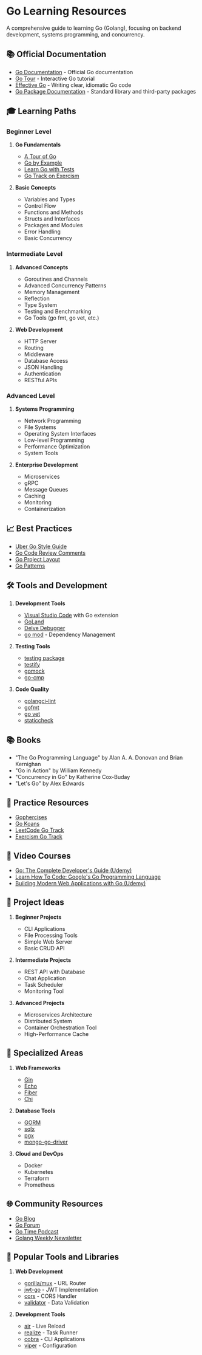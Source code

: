 # Go Learning Resources

A comprehensive guide to learning Go (Golang), focusing on backend development, systems programming, and concurrency.

## 📚 Official Documentation
- [Go Documentation](https://golang.org/doc/) - Official Go documentation
- [Go Tour](https://tour.golang.org/) - Interactive Go tutorial
- [Effective Go](https://golang.org/doc/effective_go) - Writing clear, idiomatic Go code
- [Go Package Documentation](https://pkg.go.dev/) - Standard library and third-party packages

## 🎓 Learning Paths

### Beginner Level
1. **Go Fundamentals**
   - [A Tour of Go](https://tour.golang.org/)
   - [Go by Example](https://gobyexample.com/)
   - [Learn Go with Tests](https://quii.gitbook.io/learn-go-with-tests/)
   - [Go Track on Exercism](https://exercism.io/tracks/go)

2. **Basic Concepts**
   - Variables and Types
   - Control Flow
   - Functions and Methods
   - Structs and Interfaces
   - Packages and Modules
   - Error Handling
   - Basic Concurrency

### Intermediate Level
1. **Advanced Concepts**
   - Goroutines and Channels
   - Advanced Concurrency Patterns
   - Memory Management
   - Reflection
   - Type System
   - Testing and Benchmarking
   - Go Tools (go fmt, go vet, etc.)

2. **Web Development**
   - HTTP Server
   - Routing
   - Middleware
   - Database Access
   - JSON Handling
   - Authentication
   - RESTful APIs

### Advanced Level
1. **Systems Programming**
   - Network Programming
   - File Systems
   - Operating System Interfaces
   - Low-level Programming
   - Performance Optimization
   - System Tools

2. **Enterprise Development**
   - Microservices
   - gRPC
   - Message Queues
   - Caching
   - Monitoring
   - Containerization

## 📈 Best Practices
- [Uber Go Style Guide](https://github.com/uber-go/guide/blob/master/style.md)
- [Go Code Review Comments](https://github.com/golang/go/wiki/CodeReviewComments)
- [Go Project Layout](https://github.com/golang-standards/project-layout)
- [Go Patterns](https://github.com/tmrts/go-patterns)

## 🛠 Tools and Development
1. **Development Tools**
   - [Visual Studio Code](https://code.visualstudio.com/) with Go extension
   - [GoLand](https://www.jetbrains.com/go/)
   - [Delve Debugger](https://github.com/go-delve/delve)
   - [go mod](https://blog.golang.org/using-go-modules) - Dependency Management

2. **Testing Tools**
   - [testing package](https://golang.org/pkg/testing/)
   - [testify](https://github.com/stretchr/testify)
   - [gomock](https://github.com/golang/mock)
   - [go-cmp](https://github.com/google/go-cmp)

3. **Code Quality**
   - [golangci-lint](https://github.com/golangci/golangci-lint)
   - [gofmt](https://golang.org/cmd/gofmt/)
   - [go vet](https://golang.org/cmd/vet/)
   - [staticcheck](https://staticcheck.io/)

## 📚 Books
- "The Go Programming Language" by Alan A. A. Donovan and Brian Kernighan
- "Go in Action" by William Kennedy
- "Concurrency in Go" by Katherine Cox-Buday
- "Let's Go" by Alex Edwards

## 🎯 Practice Resources
- [Gophercises](https://gophercises.com/)
- [Go Koans](https://github.com/cdarwin/go-koans)
- [LeetCode Go Track](https://leetcode.com/problemset/all/?languageTags=golang)
- [Exercism Go Track](https://exercism.io/tracks/go)

## 🎥 Video Courses
- [Go: The Complete Developer's Guide (Udemy)](https://www.udemy.com/course/go-the-complete-developers-guide/)
- [Learn How To Code: Google's Go Programming Language](https://www.udemy.com/course/learn-how-to-code/)
- [Building Modern Web Applications with Go (Udemy)](https://www.udemy.com/course/building-modern-web-applications-with-go/)

## 🚀 Project Ideas
1. **Beginner Projects**
   - CLI Applications
   - File Processing Tools
   - Simple Web Server
   - Basic CRUD API

2. **Intermediate Projects**
   - REST API with Database
   - Chat Application
   - Task Scheduler
   - Monitoring Tool

3. **Advanced Projects**
   - Microservices Architecture
   - Distributed System
   - Container Orchestration Tool
   - High-Performance Cache

## 🔧 Specialized Areas
1. **Web Frameworks**
   - [Gin](https://github.com/gin-gonic/gin)
   - [Echo](https://echo.labstack.com/)
   - [Fiber](https://gofiber.io/)
   - [Chi](https://github.com/go-chi/chi)

2. **Database Tools**
   - [GORM](https://gorm.io/)
   - [sqlx](https://github.com/jmoiron/sqlx)
   - [pgx](https://github.com/jackc/pgx)
   - [mongo-go-driver](https://github.com/mongodb/mongo-go-driver)

3. **Cloud and DevOps**
   - Docker
   - Kubernetes
   - Terraform
   - Prometheus

## 🌐 Community Resources
- [Go Blog](https://blog.golang.org/)
- [Go Forum](https://forum.golangbridge.org/)
- [Go Time Podcast](https://changelog.com/gotime)
- [Golang Weekly Newsletter](https://golangweekly.com/)

## 🔨 Popular Tools and Libraries
1. **Web Development**
   - [gorilla/mux](https://github.com/gorilla/mux) - URL Router
   - [jwt-go](https://github.com/dgrijalva/jwt-go) - JWT Implementation
   - [cors](https://github.com/rs/cors) - CORS Handler
   - [validator](https://github.com/go-playground/validator) - Data Validation

2. **Development Tools**
   - [air](https://github.com/cosmtrek/air) - Live Reload
   - [realize](https://github.com/oxequa/realize) - Task Runner
   - [cobra](https://github.com/spf13/cobra) - CLI Applications
   - [viper](https://github.com/spf13/viper) - Configuration
